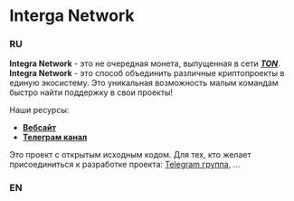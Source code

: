 # Interga Network
### RU

**Integra Network** - это не очередная монета, выпущенная в сети ***[TON](https://ton.org/)***. **Integra Network** - это способ объединить различные криптопроекты в единую экосистему. Это уникальная возможность малым командам быстро найти поддержку в свои проекты!

Наши ресурсы:
+ **[Вебсайт](https://administratorprogrammer.github.io/Interga-Network/)**
+ **[Телеграм канал](https://t.me/IntegraNetwork)**

Это проект с открытым исходным кодом. Для тех, кто желает присоединиться к разработке проекта:
[Telegram группа](https://t.me/+0sr4VHAwEvgwZjA6), ...

### EN